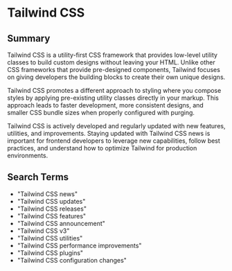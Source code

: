 # Tailwind CSS

## Summary

Tailwind CSS is a utility-first CSS framework that provides low-level utility classes to build custom designs without leaving your HTML. Unlike other CSS frameworks that provide pre-designed components, Tailwind focuses on giving developers the building blocks to create their own unique designs.

Tailwind CSS promotes a different approach to styling where you compose styles by applying pre-existing utility classes directly in your markup. This approach leads to faster development, more consistent designs, and smaller CSS bundle sizes when properly configured with purging.

Tailwind CSS is actively developed and regularly updated with new features, utilities, and improvements. Staying updated with Tailwind CSS news is important for frontend developers to leverage new capabilities, follow best practices, and understand how to optimize Tailwind for production environments.

## Search Terms

- "Tailwind CSS news"
- "Tailwind CSS updates"
- "Tailwind CSS releases"
- "Tailwind CSS features"
- "Tailwind CSS announcement"
- "Tailwind CSS v3"
- "Tailwind CSS utilities"
- "Tailwind CSS performance improvements"
- "Tailwind CSS plugins"
- "Tailwind CSS configuration changes"